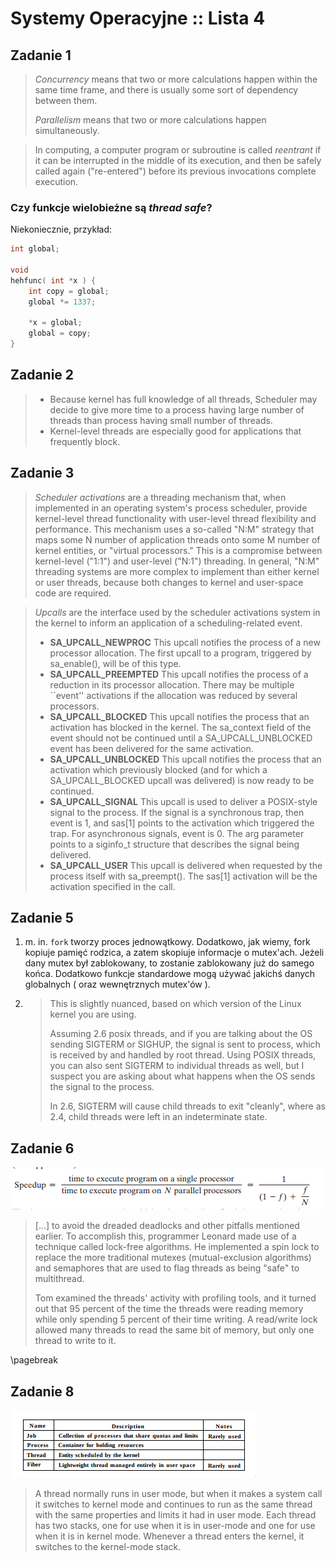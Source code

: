 # Systemy Operacyjne :: Lista 4

## Zadanie 1

> *Concurrency* means that two or more calculations happen within the same time frame, and there is usually some sort of dependency between them.
>
> *Parallelism* means that two or more calculations happen simultaneously.

> In computing, a computer program or subroutine is called *reentrant* if it can be interrupted in the middle of its execution, and then be safely called again ("re-entered") before its previous invocations complete execution.

### Czy funkcje wielobieżne są *thread safe*?

Niekoniecznie, przykład:

```c
int global;

void
hehfunc( int *x ) {
    int copy = global;
    global *= 1337;

    *x = global;
    global = copy;
}
```

## Zadanie 2

> * Because kernel has full knowledge of all threads, Scheduler may decide to give more time to a process having large number of threads than process having small number of threads.
> * Kernel-level threads are especially good for applications that frequently block.

## Zadanie 3

> *Scheduler activations* are a threading mechanism that, when implemented in an operating system's process scheduler, provide kernel-level thread functionality with user-level thread flexibility and performance. This mechanism uses a so-called "N:M" strategy that maps some N number of application threads onto some M number of kernel entities, or "virtual processors." This is a compromise between kernel-level ("1:1") and user-level ("N:1") threading. In general, "N:M" threading systems are more complex to implement than either kernel or user threads, because both changes to kernel and user-space code are required.

> *Upcalls* are the interface used by the scheduler activations system in the kernel to inform an application of a scheduling-related event.
>
> * **SA_UPCALL_NEWPROC** This upcall notifies the process of a new processor allocation. The first upcall to a program, triggered by sa_enable(), will be of this type.
> * **SA_UPCALL_PREEMPTED** This upcall notifies the process of a reduction in its processor allocation. There may be multiple ``event'' activations if the allocation was reduced by several processors.
> * **SA_UPCALL_BLOCKED** This upcall notifies the process that an activation has blocked in the kernel. The sa_context field of the event should not be continued until a SA_UPCALL_UNBLOCKED event has been delivered for the same activation.
> * **SA_UPCALL_UNBLOCKED** This upcall notifies the process that an activation which previously blocked (and for which a SA_UPCALL_BLOCKED upcall was delivered) is now ready to be continued.
> * **SA_UPCALL_SIGNAL** This upcall is used to deliver a POSIX-style signal to the process. If the signal is a synchronous trap, then event is 1, and sas[1] points to the activation which triggered the trap. For asynchronous signals, event is 0. The arg parameter points to a siginfo_t structure that describes the signal being delivered.
> * **SA_UPCALL_USER** This upcall is delivered when requested by the process itself with sa_preempt(). The sas[1] activation will be the activation specified in the call.

## Zadanie 5

1. m. in. `fork` tworzy proces jednowątkowy. Dodatkowo, jak wiemy, fork kopiuje pamięć rodzica, a zatem skopiuje informacje o mutex'ach. Jeżeli dany mutex był zablokowany, to zostanie zablokowany już do samego końca. Dodatkowo funkcje standardowe mogą używać jakichś danych globalnych ( oraz wewnętrznych mutex'ów ).

2. > This is slightly nuanced, based on which version of the Linux kernel you are using.
   >
   > Assuming 2.6 posix threads, and if you are talking about the OS sending SIGTERM or SIGHUP, the signal is sent to process, which is received by and handled by root thread. Using POSIX threads, you can also sent SIGTERM to individual threads as well, but I suspect you are asking about what happens when the OS sends the signal to the process.
   > 
   > In 2.6, SIGTERM will cause child threads to exit "cleanly", where as 2.4, child threads were left in an indeterminate state.

## Zadanie 6

![Speedup](./speedup.png)

> [...] to avoid the dreaded deadlocks and other pitfalls mentioned earlier. To accomplish this, programmer Leonard made use of a technique called lock-free algorithms. He implemented a spin lock to replace the more traditional mutexes (mutual-exclusion algorithms) and semaphores that are used to flag threads as being "safe" to multithread.
>
> Tom examined the threads' activity with profiling tools, and it turned out that 95 percent of the time the threads were reading memory while only spending 5 percent of their time writing. A read/write lock allowed many threads to read the same bit of memory, but only one thread to write to it.

\pagebreak

## Zadanie 8

![Differences](./diffrences.png)

> A thread normally runs in user mode, but when it makes a system call it
switches to kernel mode and continues to run as the same thread with the same
properties and limits it had in user mode. Each thread has two stacks, one for use
when it is in user-mode and one for use when it is in kernel mode. Whenever a
thread enters the kernel, it switches to the kernel-mode stack. 
